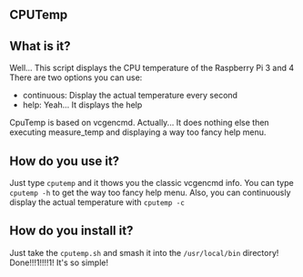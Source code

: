CPUTemp
-----
What is it?
---
Well... This script displays the CPU temperature of the Raspberry Pi 3 and 4
There are two options you can use:
- continuous: Display the actual temperature every second
- help: Yeah... It displays the help

CpuTemp is based on vcgencmd. Actually... It does nothing else then executing measure_temp and displaying a way too fancy help menu.


How do you use it?
---
Just type ```cputemp``` and it thows you the classic vcgencmd info.
You can type ```cputemp -h``` to get the way too fancy help menu.
Also, you can continuously display the actual temperature with ```cputemp -c```


How do you install it?
---
Just take the ```cputemp.sh``` and smash it into the ```/usr/local/bin``` directory! Done!!!1!!!!1!
It's so simple!
